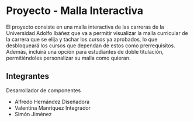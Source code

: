 # Proyecto - Malla Interactiva
El proyecto consiste en una malla interactiva de las carreras de la Universidad Adolfo Ibáñez que va a permitir visualizar la malla curricular de la carrera que se elija y tachar los cursos ya aprobados, lo que desbloqueará los cursos que dependan de estos como prerrequisitos. Además, incluirá una opción para estudiantes de doble titulación, permitiéndoles personalizar su malla como quieran.   

## Integrantes 
Desarrollador de componentes
- Alfredo Hernández
Diseñadora  
- Valentina Manríquez 
Integrador  
- Simón Jiménez